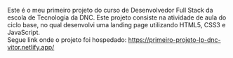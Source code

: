 Este é o meu primeiro projeto do curso de Desenvolvedor Full Stack da escola de Tecnologia da DNC. Este projeto consiste na atividade de aula do ciclo base, no qual desenvolvi uma landing page utilizando HTML5, CSS3 e JavaScript. \
Segue link onde o projeto foi hospedado: https://primeiro-projeto-lp-dnc-vitor.netlify.app/
